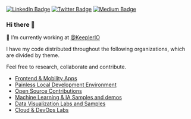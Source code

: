 [![LinkedIn Badge](https://img.shields.io/badge/LinkedIn-blue?logo=Linkedin&logoColor=blue&labelColor=white)](https://www.linkedin.com/in/manueleusebiodepazcarmona/)
[![Twitter Badge](https://img.shields.io/badge/Twitter-blue?logo=twitter&logoColor=white&link=https://twitter.com/@manueldepaz)](https://twitter.com/@manueldepaz)
[![Medium Badge](https://img.shields.io/badge/Medium-black?logo=Medium&logoColor=Red&labelColor=black)](https://www.medium.com/@manueldepaz)

### Hi there 👋

🔭 I’m currently working at [@KeeplerIO](https://github.com/KeeplerIO)

I have my code distributed throughout the following organizations, which are divided by theme.

Feel free to research, collaborate and contribute.
 
* [Frontend & Mobility Apps](https://github.com/Mobile-hub)
* [Painless Local Development Environment](https://github.com/painless-local-development)
* [Open Source Contributions](https://github.com/open-source-purposals)
* [Machine Learning & IA Samples and demos](https://github.com/Machine-Learning-Labs)
* [Data Visualization Labs and Samples](https://github.com/Data-Viz-Labs)
* [Cloud & DevOps Labs](https://github.com/Cloud-DevOps-Labs)

<!-- thanks to: https://gfycat.com/eminentunfinisheddobermanpinscher-windows-10-animated-wallpaper-video-wallpapers -->
